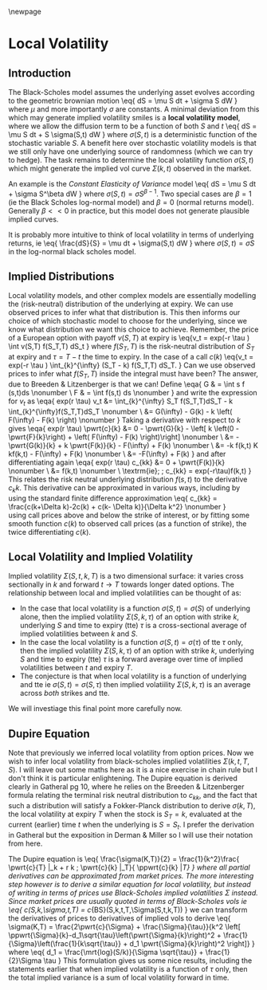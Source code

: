 \newpage

# Local Volatility

## Introduction 

The Black-Scholes model assumes the underlying asset evolves 
according to the geometric brownian motion
\eq{ dS = \mu S dt + \sigma S dW }
where $\mu$ and more importantly $\sigma$ are constants.  A 
minimal deviation from this which may generate implied volatility
smiles is a **local volatility model**, where we allow the 
diffusion term to be a function of both $S$ and $t$ 
\eq{ dS = \mu S dt + S \sigma(S,t) dW }
where $\sigma(S,t)$ is a deterministic function of the stochastic
variable $S$.  A benefit here over stochastic volatility models
is that we still only have one underlying source of randomness
(which we can try to hedge).  The task remains to determine the
local volatility function $\sigma(S,t)$ which might generate the 
implied vol curve $\Sigma(k,t)$ observed in the market.

An example is the *Constant Elasticity of Variance* model
\eq{ dS = \mu S dt + \sigma S^\beta dW }
where $\sigma(S,t)=\sigma S^{\beta-1}$.  Two special cases are 
$\beta=1$ (ie the Black Scholes log-normal model) and $\beta=0$
(normal returns model).  Generally $\beta<<0$ in practice, but
this model does not generate plausible implied curves.

It is probably more intuitive to think of local volatility 
in terms of underlying returns, ie 
\eq{
    \frac{dS}{S} = \mu dt + \sigma(S,t) dW
}
where $\sigma(S,t)=\sigma S$ in the log-normal black scholes
model.

## Implied Distributions

Local volatility models, and other complex models are essentially
modelling the (risk-neutral) distribution of the underlying at expiry.
We can use observed prices to infer what that distribution is.  This
then informs our choice of which stochastic model to choose for the 
underlying, since we know what distribution we want this choice to achieve.
Remember, the price of a European option with payoff $v(S, T)$ at 
expiry is 
\eq{v_t = exp(-r \tau ) \int v(S,T) f(S_T,T) dS_t }
where $f(S_T,T)$ is the risk-neutral distribution of $S_T$ at expiry
and $\tau=T-t$ the time to expiry.  In the case of a call $c(k)$ 
\eq{v_t = exp(-r \tau ) \int_{k}^{\infty} (S_T - k)  f(S_T,T) dS_T. } 
Can we use observed prices to infer what $f(S_T,T)$ inside the integral 
must have been?  The answer, due to Breeden \& Litzenberger
is that we can!  Define
\eqa{
    G & = \int s f (s,t)ds \nonumber \\ 
    F & = \int f(s,t) ds \nonumber
}
and write the expression for $v_t$ as 
\eqa{
    exp(r \tau) v_t &= \int_{k}^{\infty} S_T f(S_T,T)dS_T - k \int_{k}^{\infty}f(S_T,T)dS_T \nonumber \\ 
    &= G(\infty) - G(k) - k \left( F(\infty) - F(k) \right) \nonumber 
}
Taking a derivative with respect to $k$ gives
\eqa{
    exp(r \tau) \pwrt{c}{k} &= 0 - \pwrt{G}{k} - \left[ k \left(0 - \pwrt{F}{k}\right) + \left( F(\infty) - F(k) \right)\right] \nonumber \\
    &= - \pwrt{G(k)}{k} + k \pwrt{F(k)}{k} - F(\infty) + F(k) \nonumber \\
    &= -k f(k,t) K kf(k,t) - F(\infty) + F(k) \nonumber \\
    &= -F(\infty) + F(k)
}
and after differentiating again
\eqa{
    exp(r \tau) c_{kk} &= 0 + \pwrt{F(k)}{k} \nonumber \\
    &= f(k,t) \nonumber \\
    \textrm{ie}\; \; c_{kk} = exp(-r\tau)f(k,t)
}
This relates the risk neutral underlying distribution $f(s, t)$ to the 
derivative $c_kk$.  This derivative can be approximated in various ways, 
including by using the standard finite difference approximation
\eq{
    c_{kk} = \frac{c(k+\Delta k)-2c(k) + c(k- \Delta k)}{\Delta k^2} \nonumber 
}  
using call prices above and below the strike of interest, or by fitting
some smooth function $c(k)$ to observed call prices (as a function of 
strike), the twice differentiating $c(k)$.

## Local Volatility and Implied Volatility

Implied volatility $\Sigma(S,t,k,T)$ is a two dimensional surface:
it varies cross sectionally in $k$ and forward $t\rightarrow T$ towards
longer dated options.  The relationship between local and implied 
volatilities can be thought of as:

* In the case that local volatility is a function $\sigma(S,t)=\sigma(S)$ 
of underlying alone, then the implied volatility $\Sigma(S,k,\tau)$ of an 
option with strike $k$, underlying $S$ and time to expiry (tte) $\tau$ is a 
cross-sectional average of implied volatilities between $k$ and $S$.
* In the case the local volatility is a function $\sigma(S,t)=\sigma(\tau)$ 
of tte $\tau$ only, then the implied volatility $\Sigma(S,k,\tau)$ of an 
option with strike $k$, underlying $S$ and time to expiry (tte) $\tau$ is a 
forward average over time of implied volatilities between $t$ and expiry $T$.
* The conjecture is that when local volatility is a function of underlying 
and tte ie $\sigma(S,t)=\sigma(S,\tau)$ then implied volatiility $\Sigma(S,k,\tau)$
is an average across *both* strikes and tte.  

We will investiage this final point more carefully now.  

## Dupire Equation

Note that previously
we inferred local volatility from option prices.  Now we wish to infer
local volatility from black-scholes implied volatilities $\Sigma(k,t,T,S)$.
I will leave out some maths here as it is a nice exercise in chain rule
but I don't think it is particular enlightening.  The Dupire equation is 
derived clearly in Gatheral pg 10, where he relies on the Breeden \& 
Litzenberger formula relating the terminal risk neutral distribution to 
$c_{kk}$, and the fact that such a distribution will satisfy a Fokker-Planck 
distribution to derive $\sigma(k,T)$, the local volatility at expiry $T$
when the stock is $S_T=k$, evaluated at the current (earlier) time $t$
when the underlying is $S=S_t$.  I prefer the derivation in Gatheral but
the exposition in Derman \& Miller so I will use their notation from here.

The Dupire equation is 
\eq{
    \frac{\sigma(K,T)}{2} = \frac{1}{k^2}\frac{ \pwrt{c}{T} |_k + r k \; 
    \pwrt{c}{k} |_T}{  \ppwrt{c}{k} |_T}
}
where all partial derivatives can be approximated from market prices.  The
more interesting step however is to derive a *similar* equation for local volatility,
but instead of writing in terms of prices use Black-Scholes implied 
volatilities $\Sigma$ instead.  Since market prices are usually quoted in 
terms of Black-Scholes vols ie 
\eq{
    c(S,k,\sigma,t,T) = c_{BS}(S,k,t,T,\Sigma(S,t,k,T))
}
we can transform the derivatives of prices to derivatives of implied
vols to derive
\eq{
   \sigma(K,T) = \frac{2\pwrt{c}{\Sigma} + \frac{\Sigma}{\tau}}{k^2 \left[ 
       \ppwrt{\Sigma}{k}-d_1\sqrt{\tau}\left(\pwrt{\Sigma}{k}\right)^2 + 
       \frac{1}{\Sigma}\left(\frac{1}{k\sqrt{\tau}} + d_1 \pwrt{\Sigma}{k}\right)^2 \right]}
}
where 
\eq{
    d_1 = \frac{\mrt{log}(S/k)}{\Sigma \sqrt{\tau}} + \frac{1}{2}\Sigma \tau
}
This formulation gives us some nice results, including the statements earlier
that when implied volatility is a function of $\tau$ only, then the total implied
variance is a sum of local volatility forward in time.   
